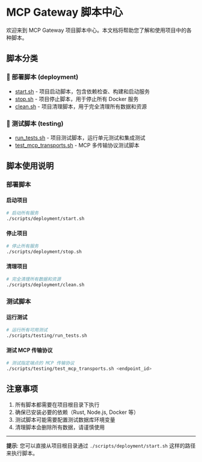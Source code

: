 # MCP Gateway 脚本中心

欢迎来到 MCP Gateway 项目脚本中心。本文档将帮助您了解和使用项目中的各种脚本。

## 脚本分类

### 🚀 部署脚本 (deployment)

- [start.sh](./scripts/deployment/start.sh) - 项目启动脚本，包含依赖检查、构建和启动服务
- [stop.sh](./scripts/deployment/stop.sh) - 项目停止脚本，用于停止所有 Docker 服务
- [clean.sh](./scripts/deployment/clean.sh) - 项目清理脚本，用于完全清理所有数据和资源

### 🧪 测试脚本 (testing)

- [run_tests.sh](./scripts/testing/run_tests.sh) - 项目测试脚本，运行单元测试和集成测试
- [test_mcp_transports.sh](./scripts/testing/test_mcp_transports.sh) - MCP 多传输协议测试脚本

## 脚本使用说明

### 部署脚本

#### 启动项目
```bash
# 启动所有服务
./scripts/deployment/start.sh
```

#### 停止项目
```bash
# 停止所有服务
./scripts/deployment/stop.sh
```

#### 清理项目
```bash
# 完全清理所有数据和资源
./scripts/deployment/clean.sh
```

### 测试脚本

#### 运行测试
```bash
# 运行所有可用测试
./scripts/testing/run_tests.sh
```

#### 测试 MCP 传输协议
```bash
# 测试指定端点的 MCP 传输协议
./scripts/testing/test_mcp_transports.sh <endpoint_id>
```

## 注意事项

1. 所有脚本都需要在项目根目录下执行
2. 确保已安装必要的依赖（Rust, Node.js, Docker 等）
3. 测试脚本可能需要配置测试数据库环境变量
4. 清理脚本会删除所有数据，请谨慎使用

---
**提示**: 您可以直接从项目根目录通过 `./scripts/deployment/start.sh` 这样的路径来执行脚本。